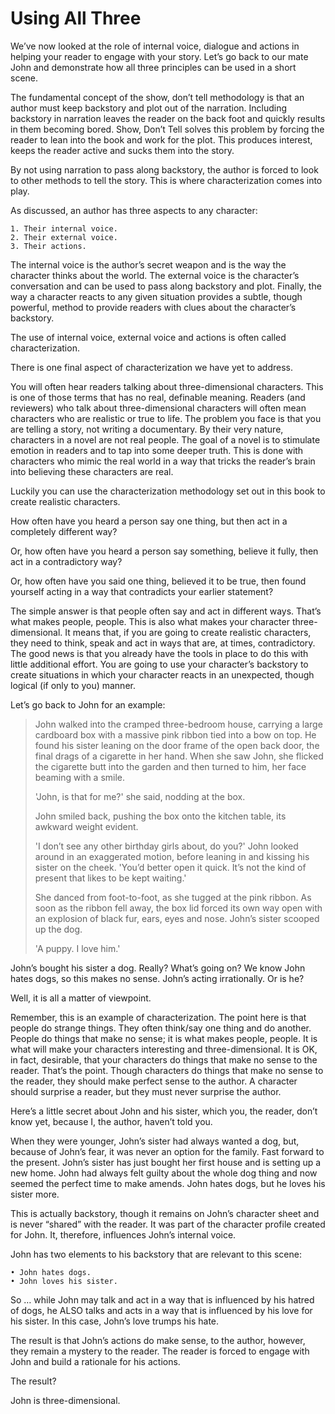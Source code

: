 # Using All Three
We’ve now looked at the role of internal voice, dialogue and actions in helping your reader to engage with your story. Let’s go back to our mate John and demonstrate how all three principles can be used in a short scene.

The fundamental concept of the show, don’t tell methodology is that an author must keep backstory and plot out of the narration. Including backstory in narration leaves the reader on the back foot and quickly results in them becoming bored. Show, Don’t Tell solves this problem by forcing the reader to lean into the book and work for the plot. This produces interest, keeps the reader active and sucks them into the story.

By not using narration to pass along backstory, the author is forced to look to other methods to tell the story. This is where characterization comes into play. 

As discussed, an author has three aspects to any character:

    1. Their internal voice.
    2. Their external voice.
    3. Their actions.
   
The internal voice is the author’s secret weapon and is the way the character thinks about the world. The external voice is the character’s conversation and can be used to pass along backstory and plot. Finally, the way a character reacts to any given situation provides a subtle, though powerful, method to provide readers with clues about the character’s backstory.

The use of internal voice, external voice and actions is often called characterization.

There is one final aspect of characterization we have yet to address. 

You will often hear readers talking about three-dimensional characters. This is one of those terms that has no real, definable meaning. Readers (and reviewers) who talk about three-dimensional characters will often mean characters who are realistic or true to life. The problem you face is that you are telling a story, not writing a documentary. By their very nature, characters in a novel are not real people. The goal of a novel is to stimulate emotion in readers and to tap into some deeper truth. This is done with characters who mimic the real world in a way that tricks the reader’s brain into believing these characters are real.

Luckily you can use the characterization methodology set out in this book to create realistic characters.

How often have you heard a person say one thing, but then act in a completely different way?

Or, how often have you heard a person say something, believe it fully, then act in a contradictory way?

Or, how often have you said one thing, believed it to be true, then found yourself acting in a way that contradicts your earlier statement?

The simple answer is that people often say and act in different ways. That’s what makes people, people. This is also what makes your character three-dimensional. It means that, if you are going to create realistic characters, they need to think, speak and act in ways that are, at times, contradictory. The good news is that you already have the tools in place to do this with little additional effort. You are going to use your character’s backstory to create situations in which your character reacts in an unexpected, though logical (if only to you) manner.

Let’s go back to John for an example:

> John walked into the cramped three-bedroom house, carrying a large cardboard box with a massive pink ribbon tied into a bow on top. He found his sister leaning on the door frame of the open back door, the final drags of a cigarette in her hand. When she saw John, she flicked the cigarette butt into the garden and then turned to him, her face beaming with a smile.
> 
> 'John, is that for me?' she said, nodding at the box.
> 
> John smiled back, pushing the box onto the kitchen table, its awkward weight evident.
> 
> 'I don’t see any other birthday girls about, do you?' John looked around in an exaggerated motion, before leaning in and kissing his sister on the cheek. 'You’d better open it quick. It’s not the kind of present that likes to be kept waiting.'
> 
> She danced from foot-to-foot, as she tugged at the pink ribbon. As soon as the ribbon fell away, the box lid forced its own way open with an explosion of black fur, ears, eyes and nose. John’s sister scooped up the dog.
> 
> 'A puppy. I love him.'

John’s bought his sister a dog. Really? What’s going on? We know John hates dogs, so this makes no sense. John’s acting irrationally.
Or is he?

Well, it is all a matter of viewpoint.

Remember, this is an example of characterization. The point here is that people do strange things. They often think/say one thing and do another. People do things that make no sense; it is what makes people, people. It is what will make your characters interesting and three-dimensional. It is OK, in fact, desirable, that your characters do things that make no sense to the reader. That’s the point. Though characters do things that make no sense to the reader, they should make perfect sense to the author. A character should surprise a reader, but they must never surprise the author.

Here’s a little secret about John and his sister, which you, the reader, don’t know yet, because I, the author, haven’t told you.

When they were younger, John’s sister had always wanted a dog, but, because of John’s fear, it was never an option for the family. Fast forward to the present. John’s sister has just bought her first house and is setting up a new home. John had always felt guilty about the whole dog thing and now seemed the perfect time to make amends. John hates dogs, but he loves his sister more.

This is actually backstory, though it remains on John’s character sheet and is never “shared” with the reader. It was part of the character profile created for John. It, therefore, influences John’s internal voice. 

John has two elements to his backstory that are relevant to this scene:

    • John hates dogs.
    • John loves his sister.

So … while John may talk and act in a way that is influenced by his hatred of dogs, he ALSO talks and acts in a way that is influenced by his love for his sister. In this case, John’s love trumps his hate.

The result is that John’s actions do make sense, to the author, however, they remain a mystery to the reader. The reader is forced to engage with John and build a rationale for his actions.

The result?

John is three-dimensional.